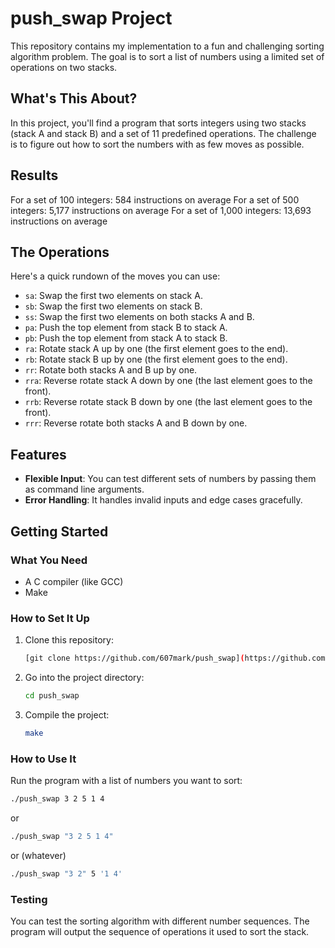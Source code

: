# push_swap Project

This repository contains my implementation to a fun and challenging sorting algorithm problem. The goal is to sort a list of numbers using a limited set of operations on two stacks.

## What's This About?

In this project, you'll find a program that sorts integers using two stacks (stack A and stack B) and a set of 11 predefined operations. The challenge is to figure out how to sort the numbers with as few moves as possible.

## Results

For a set of 100 integers: 584 instructions on average
For a set of 500 integers: 5,177 instructions on average
For a set of 1,000 integers: 13,693 instructions on average

## The Operations

Here's a quick rundown of the moves you can use:

- `sa`: Swap the first two elements on stack A.
- `sb`: Swap the first two elements on stack B.
- `ss`: Swap the first two elements on both stacks A and B.
- `pa`: Push the top element from stack B to stack A.
- `pb`: Push the top element from stack A to stack B.
- `ra`: Rotate stack A up by one (the first element goes to the end).
- `rb`: Rotate stack B up by one (the first element goes to the end).
- `rr`: Rotate both stacks A and B up by one.
- `rra`: Reverse rotate stack A down by one (the last element goes to the front).
- `rrb`: Reverse rotate stack B down by one (the last element goes to the front).
- `rrr`: Reverse rotate both stacks A and B down by one.

## Features

- **Flexible Input**: You can test different sets of numbers by passing them as command line arguments.
- **Error Handling**: It handles invalid inputs and edge cases gracefully.

## Getting Started

### What You Need

- A C compiler (like GCC)
- Make

### How to Set It Up

1. Clone this repository:
    ```sh
    [git clone https://github.com/607mark/push_swap](https://github.com/607mark/push_swap)
    ```
2. Go into the project directory:
    ```sh
    cd push_swap
    ```
3. Compile the project:
    ```sh
    make
    ```

### How to Use It

Run the program with a list of numbers you want to sort:
```sh
./push_swap 3 2 5 1 4
```
or
```sh
./push_swap "3 2 5 1 4"
```
or (whatever)
```sh
./push_swap "3 2" 5 '1 4'
```
### Testing

You can test the sorting algorithm with different number sequences. The program will output the sequence of operations it used to sort the stack.

